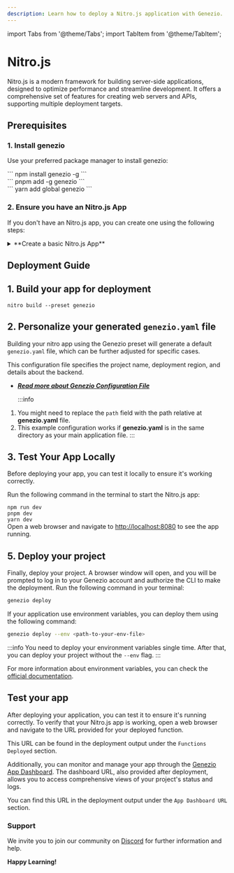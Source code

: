 ```yaml
---
description: Learn how to deploy a Nitro.js application with Genezio.
---
```

import Tabs from '@theme/Tabs';
import TabItem from '@theme/TabItem';
# Nitro.js
<head>
    <title>Nitro.js | Genezio Documentation</title>
</head>

Nitro.js is a modern framework for building server-side applications, designed to optimize performance and streamline development.
It offers a comprehensive set of features for creating web servers and APIs, supporting multiple deployment targets.

## Prerequisites

### 1. Install genezio

Use your preferred package manager to install genezio:

<Tabs groupId="packages">
  <TabItem className="tab-item" value="npm" label="npm">
      <div id="step1-install-npm">
      ```
      npm install genezio -g
      ```
      </div>
  </TabItem>
  <TabItem className="tab-item" value="pnpm" label="pnpm">
      <div id="step1-install-pnpm">
      ```
      pnpm add -g genezio
      ```
      </div>
  </TabItem>
  <TabItem  className="tab-item" value="yarn" label="yarn">
      <div id="step1-install-yarn">
      ```
      yarn add global genezio
      ```
      </div>
  </TabItem>
</Tabs>

### 2. Ensure you have an Nitro.js App

If you don't have an Nitro.js app, you can create one using the following steps:

<details>
  <summary>**Create a basic Nitro.js App**</summary>
    
### 1. Initialize a New Nitro.js Project

Run the following command to create a starter template:

<Tabs groupId="packages">
  <TabItem className="tab-item" value="npm" label="npm">
      <div id="init-project-npm">
      ```
      npx giget@latest nitro nitro-app --install
      ```
      </div>
  </TabItem>
  
  <TabItem className="tab-item" value="pnpm" label="pnpm">
      <div id="init-project-pnpm">
      ```
      pnpm dlx giget@latest nitro nitro-app --install
      ```
      </div>
  </TabItem>
  
  <TabItem  className="tab-item" value="yarn" label="yarn">
      <div id="init-project-yarn">
      ```
      yarn dlx giget@latest nitro nitro-app --install
      ```
      </div>
  </TabItem>
</Tabs>

```bash
cd nitro-app
```
### 2. Create a new route

Next, navigate to the `server` directory, and create a new `users.ts` file.

```typescript title="server/routes/users.ts"
export default defineEventHandler((event) => {
  return [
    { id: 1, name: "Alice" },
    { id: 2, name: "Bob" },
  ];
});
```
### 3. Test the Nitro.js App

Run the following command to start the Nitro.js app:
<Tabs groupId="packages">
  <TabItem className="tab-item" value="npm" label="npm">
      <div id="start-app-npm">
      ```
      npm run dev
      ```
      </div>
  </TabItem>
  
  <TabItem className="tab-item" value="pnpm" label="pnpm">
      <div id="start-app-pnpm">
      ```
      pnpm dev
      ```
      </div>
  </TabItem>
  <TabItem  className="tab-item" value="yarn" label="yarn">
      <div id="start-app-yarn">
      ```
      yarn dev
      ```
      </div>
  </TabItem>
</Tabs>
Open a web browser and navigate to [http://localhost:8080](http://localhost:8080) to see the app running.
Navigate to [http://localhost:8080/users](http://localhost:8080/users) to see the newly created route.
</details>

## Deployment Guide

## 1. Build your app for deployment
```
nitro build --preset genezio
```
## 2. Personalize your generated `genezio.yaml` file
Building your nitro app using the Genezio preset will generate a default `genezio.yaml` file, which can be further adjusted for specific cases.

This configuration file specifies the project name, deployment region, and details about the backend.
- [***Read more about Genezio Configuration File***](/docs/project-structure/genezio-configuration-file/)
  
  :::info
1. You might need to replace the `path` field with the path relative at **genezio.yaml** file.
2. This example configuration works if **genezio.yaml** is in the same directory as your main application file.
   :::
## 3. Test Your App Locally

Before deploying your app, you can test it locally to ensure it's working correctly.

Run the following command in the terminal to start the Nitro.js app:
<Tabs groupId="packages">
  <TabItem className="tab-item" value="npm" label="npm">
      <div id="start-app-npm">
      ```
      npm run dev
      ```
      </div>
  </TabItem>
  <TabItem className="tab-item" value="pnpm" label="pnpm">
      <div id="start-app-pnpm">
      ```
      pnpm dev
      ```
      </div>
  </TabItem>
  <TabItem  className="tab-item" value="yarn" label="yarn">
      <div id="start-app-yarn">
      ```
      yarn dev
      ```
      </div>
  </TabItem>
</Tabs>
Open a web browser and navigate to [http://localhost:8080](http://localhost:8080) to see the app running.

## 5. Deploy your project

Finally, deploy your project. A browser window will open, and you will be prompted to log in to your Genezio account and authorize the CLI to make the deployment.
Run the following command in your terminal:

```bash
genezio deploy
```

If your application use environment variables, you can deploy them using the following command:

```bash
genezio deploy --env <path-to-your-env-file>
```

:::info
You need to deploy your environment variables single time.
After that, you can deploy your project without the `--env` flag.
:::

For more information about environment variables, you can check the [official documentation](/docs/project-structure/backend-environment-variables.md).

## Test your app

After deploying your application, you can test it to ensure it's running correctly. To verify that your Nitro.js app is working, open a web browser and navigate to the URL provided for your deployed function.

This URL can be found in the deployment output under the `Functions Deployed` section.

Additionally, you can monitor and manage your app through the [Genezio App Dashboard](https://app.genez.io/dashboard). The dashboard URL, also provided after deployment, allows you to access comprehensive views of your project's status and logs.

You can find this URL in the deployment output under the `App Dashboard URL` section.

### Support <a href="#support" id="support"></a>

We invite you to join our community on [Discord](https://discord.gg/uc9H5YKjXv) for further information and help.

**Happy Learning!**
